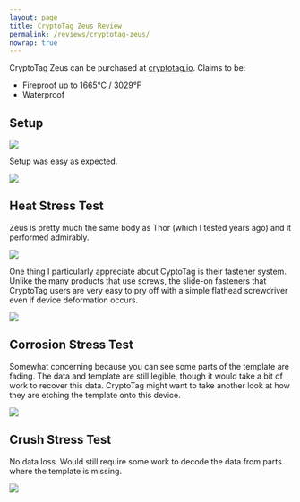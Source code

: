 ```yaml
---
layout: page
title: CryptoTag Zeus Review
permalink: /reviews/cryptotag-zeus/
nowrap: true
---
```

CryptoTag Zeus can be purchased at <a href="https://cryptotag.io/">cryptotag.io</a>. Claims to be:
<ul>
	<li>Fireproof up to 1665°C / 3029°F</li>
	<li>Waterproof</li>
</ul>

## Setup

<img src="../../img/devices/cryptotag_zeus_setup.jpeg" />

Setup was easy as expected.

<img src="../../img/devices/cryptotag_zeus_new.jpeg" />

## Heat Stress Test

Zeus is pretty much the same body as Thor (which I tested years ago) and it performed admirably.

<img src="../../img/devices/cryptotag_zeus_heat.jpeg" />

One thing I particularly appreciate about CyptoTag is their fastener system. Unlike the many products that use screws, the slide-on fasteners that CryptoTag users are very easy to pry off with a simple flathead screwdriver even if device deformation occurs.

<img src="../../img/devices/cryptotag_zeus_heat2.jpeg" />

## Corrosion Stress Test

Somewhat concerning because you can see some parts of the template are fading. The data and template are still legible, though it would take a bit of work to recover this data. CryptoTag might want to take another look at how they are etching the template onto this device.

<img src="../../img/devices/cryptotag_zeus_acid.jpeg" />

## Crush Stress Test

No data loss. Would still require some work to decode the data from parts where the template is missing.

<img src="../../img/devices/cryptotag_zeus_crush.jpeg" />
